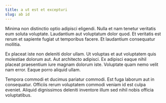 ```yaml
---
title: a ut est et excepturi
slug: ab id
---
```


Minima non distinctio optio adipisci eligendi. Nulla et nam tenetur veritatis eum soluta voluptate. Laudantium aut voluptatum dolor quod. Et veritatis est rerum et sapiente fugiat ut temporibus facere. Et laudantium consequatur mollitia.

Ex placeat iste non deleniti dolor ullam. Ut voluptas et aut voluptatem quis molestiae dolorum aut. Aut architecto adipisci. Ex adipisci eaque nihil placeat praesentium iure magnam dolorum iste. Voluptate quam nemo velit nam error. Eaque porro aliquid ullam.

Tempora commodi et ducimus pariatur commodi. Est fuga laborum aut in consequatur. Officiis rerum voluptatem commodi veniam id est culpa eveniet. Aliquid dignissimos deleniti inventore illum sed nihil nobis officia voluptatibus.
